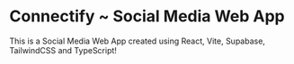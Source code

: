# Connectify ~ Social Media Web App

This is a Social Media Web App created using React, Vite, Supabase, TailwindCSS and TypeScript!
